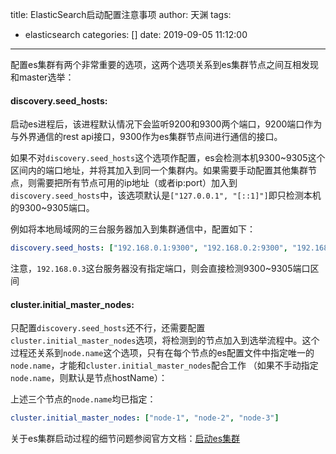 title: ElasticSearch启动配置注意事项
author: 天渊
tags:
  - elasticsearch
categories: []
date: 2019-09-05 11:12:00
---
配置es集群有两个非常重要的选项，这两个选项关系到es集群节点之间互相发现和master选举：<br>
<!--more-->
#### discovery.seed_hosts:
启动es进程后，该进程默认情况下会监听9200和9300两个端口，9200端口作为与外界通信的rest api接口，9300作为es集群节点间进行通信的接口。

如果不对`discovery.seed_hosts`这个选项作配置，es会检测本机9300~9305这个区间内的端口地址，并将其加入到同一个集群内。如果需要手动配置其他集群节点，则需要把所有节点可用的ip地址（或者ip:port）加入到`discovery.seed_hosts`中，该选项默认是`["127.0.0.1", "[::1]"]`即只检测本机的9300~9305端口。

例如将本地局域网的三台服务器加入到集群通信中，配置如下：<br>

```yml
discovery.seed_hosts: ["192.168.0.1:9300", "192.168.0.2:9300", "192.168.0.3"]
```
注意，`192.168.0.3`这台服务器没有指定端口，则会直接检测9300~9305端口区间

#### cluster.initial_master_nodes:
只配置`discovery.seed_hosts`还不行，还需要配置`cluster.initial_master_nodes`选项，将检测到的节点加入到选举流程中。这个过程还关系到`node.name`这个选项，只有在每个节点的es配置文件中指定唯一的`node.name`，才能和`cluster.initial_master_nodes`配合工作 （如果不手动指定`node.name`，则默认是节点hostName）：

上述三个节点的`node.name`均已指定：

```yml
cluster.initial_master_nodes: ["node-1", "node-2", "node-3"]
```

关于es集群启动过程的细节问题参阅官方文档：[启动es集群](https://www.elastic.co/guide/en/elasticsearch/reference/current/modules-discovery-bootstrap-cluster.html)